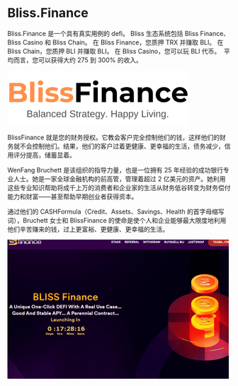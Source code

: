 # Bliss.Finance

<p>Bliss.Finance 是一个具有真实用例的 defi。 Bliss 生态系统包括 Bliss Finance、Bliss Casino 和 Bliss Chain。 在 Bliss Finance，您质押 TRX 并赚取 BLI。 在 Bliss Chain，您质押 BLI 并赚取 BLI。 在 Bliss Casino，您可以玩 BLI 代币。 &nbsp;平均而言，您可以获得大约 275 到 300% 的收入。</p>

![下载](下载.png)

BlissFinance 就是您的财务授权。它教会客户完全控制他们的钱，这样他们的财务就不会控制他们。结果，他们的客户过着更健康、更幸福的生活，债务减少，信用评分提高，储蓄显着。 

WenFang Bruchett 是该组织的指导力量，也是一位拥有 25 年经验的成功银行专业人士。她是一家全球金融机构的前高管，管理着超过 2 亿美元的资产。她利用这些专业知识帮助将成千上万的消费者和企业家的生活从财务低谷转变为财务偿付能力和财富——甚至帮助早期创业者获得资本。

通过他们的 CASHFormula（Credit、Assets、Savings、Health 的首字母缩写词），Bruchett 女士和 BlissFinance 的使命是使个人和企业能够最大限度地利用他们辛苦赚来的钱，过上更富裕、更健康、更幸福的生活。



![idnsa](idnsa.png)
